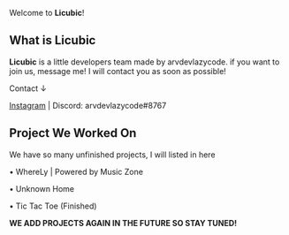 Welcome to **Licubic**!

## What is Licubic

**Licubic** is a little developers team made by arvdevlazycode.
if you want to join us, message me! I will contact you as soon as possible!

Contact ↓

[Instagram](http://instagram.com/arvdev) | 
Discord: arvdevlazycode#8767


## Project We Worked On

We have so many unfinished projects, I will listed in here

• WhereLy | Powered by Music Zone

• Unknown Home

• Tic Tac Toe (Finished)

**WE ADD PROJECTS AGAIN IN THE FUTURE SO STAY TUNED!**
